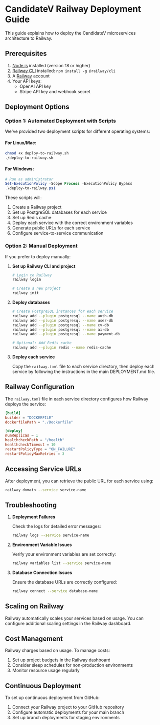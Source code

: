 # CandidateV Railway Deployment Guide

This guide explains how to deploy the CandidateV microservices architecture to Railway.

## Prerequisites

1. [Node.js](https://nodejs.org/) installed (version 18 or higher)
2. [Railway CLI](https://docs.railway.app/develop/cli) installed: `npm install -g @railway/cli`
3. A [Railway](https://railway.app/) account
4. Your API keys:
   - OpenAI API key
   - Stripe API key and webhook secret

## Deployment Options

### Option 1: Automated Deployment with Scripts

We've provided two deployment scripts for different operating systems:

#### For Linux/Mac:

```bash
chmod +x deploy-to-railway.sh
./deploy-to-railway.sh
```

#### For Windows:

```powershell
# Run as administrator
Set-ExecutionPolicy -Scope Process -ExecutionPolicy Bypass
.\deploy-to-railway.ps1
```

These scripts will:
1. Create a Railway project
2. Set up PostgreSQL databases for each service
3. Set up Redis cache
4. Deploy each service with the correct environment variables
5. Generate public URLs for each service
6. Configure service-to-service communication

### Option 2: Manual Deployment

If you prefer to deploy manually:

1. **Set up Railway CLI and project**

   ```bash
   # Login to Railway
   railway login
   
   # Create a new project
   railway init
   ```

2. **Deploy databases**

   ```bash
   # Create PostgreSQL instances for each service
   railway add --plugin postgresql --name auth-db
   railway add --plugin postgresql --name user-db
   railway add --plugin postgresql --name cv-db
   railway add --plugin postgresql --name ai-db
   railway add --plugin postgresql --name payment-db
   
   # Optional: Add Redis cache
   railway add --plugin redis --name redis-cache
   ```

3. **Deploy each service**

   Copy the `railway.toml` file to each service directory, then deploy each service by following the instructions in the main DEPLOYMENT.md file.

## Railway Configuration

The `railway.toml` file in each service directory configures how Railway deploys the service:

```toml
[build]
builder = "DOCKERFILE"
dockerfilePath = "./Dockerfile"

[deploy]
numReplicas = 1
healthcheckPath = "/health"
healthcheckTimeout = 10
restartPolicyType = "ON_FAILURE"
restartPolicyMaxRetries = 3
```

## Accessing Service URLs

After deployment, you can retrieve the public URL for each service using:

```bash
railway domain --service service-name
```

## Troubleshooting

1. **Deployment Failures**

   Check the logs for detailed error messages:
   ```bash
   railway logs --service service-name
   ```

2. **Environment Variable Issues**

   Verify your environment variables are set correctly:
   ```bash
   railway variables list --service service-name
   ```

3. **Database Connection Issues**

   Ensure the database URLs are correctly configured:
   ```bash
   railway connect --service database-name
   ```

## Scaling on Railway

Railway automatically scales your services based on usage. You can configure additional scaling settings in the Railway dashboard.

## Cost Management

Railway charges based on usage. To manage costs:

1. Set up project budgets in the Railway dashboard
2. Consider sleep schedules for non-production environments
3. Monitor resource usage regularly

## Continuous Deployment

To set up continuous deployment from GitHub:

1. Connect your Railway project to your GitHub repository
2. Configure automatic deployments for your main branch
3. Set up branch deployments for staging environments 